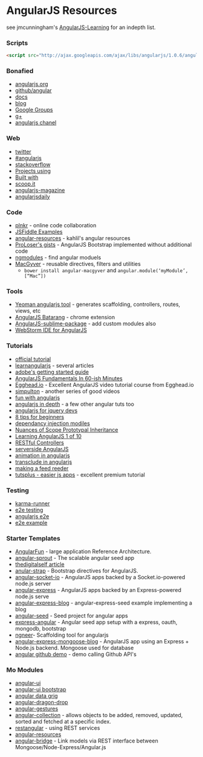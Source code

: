 AngularJS Resources
==========================
see jmcunningham's [AngularJS-Learning](https://github.com/jmcunningham/AngularJS-Learning) for an indepth list.

### Scripts
```html
<script src="http://ajax.googleapis.com/ajax/libs/angularjs/1.0.6/angular.min.js"></script>
```

### Bonafied 
- [angularjs.org](http://angularjs.org/)
- [github/angular](https://github.com/angular)
- [docs](http://docs.angularjs.org/guide/overview)
- [blog](http://blog.angularjs.org/)
- [Google Groups](https://groups.google.com/forum/?fromgroups#!forum/angular)
- [g+](https://plus.google.com/+AngularJS/posts)
- [angularjs chanel](https://www.youtube.com/user/angularjs)

### Web  
- [twitter](https://twitter.com/angularjs)
- [#angularjs](https://twitter.com/search?q=%23angularjs&src=hash)
- [stackoverflow](http://stackoverflow.com/questions/tagged/angularjs)
- [Projects using](https://github.com/angular/angular.js/wiki/Projects-using-AngularJS)
- [Built with](http://builtwith.angularjs.org/)
- [scoop.it](http://www.scoop.it/t/angularjs)
- [angularjs-magazine](https://flipboard.com/section/the-angularjs-magazine-bP12ur)
- [angularjsdaily](http://www.angularjsdaily.com/)

### Code
- [plnkr](http://plnkr.co/) - online code collaboration
- [JSFiddle Examples](https://github.com/angular/angular.js/wiki/JSFiddle-Examples)
- [angular-resources](https://github.com/kahlil/angular-resources) - kahlil's angular resources
- [ProLoser's gists](https://gist.github.com/ProLoser/4464334) - AngularJS Bootstrap implemented without additional code
- [ngmodules](http://ngmodules.org/) - find angular moduels
- [MacGyver](http://starttheshift.github.io/MacGyver/example/index.html) - reusable directives, filters and utilities
  - `bower install angular-macgyver` and `angular.module(‘myModule’, [“Mac”])`

### Tools
- [Yeoman angularjs tool](https://github.com/yeoman/generator-angular) - generates scaffolding, controllers, routes, views, etc
- [AngularJS Batarang](https://github.com/angular/angularjs-batarang) - chrome extension
- [AngularJS-sublime-package](https://github.com/angular-ui/AngularJS-sublime-package) - add custom modules also
- [WebStorm IDE for AngularJS](https://www.youtube.com/watch?v=LJOyrSh1kDU)

### Tutorials
- [official tutorial](http://docs.angularjs.org/tutorial)
- [learnangularjs](http://learnangularjs.blogspot.com/) - several articles
- [adobe's getting started guide](http://www.adobe.com/devnet/html5/articles/getting-started-with-angularjs.html)
- [AngularJS Fundamentals In 60-ish Minutes ](http://www.youtube.com/watch?v=i9MHigUZKEM&feature=youtu.be)
- [Egghead.io](http://www.youtube.com/playlist?list=PLP6DbQBkn9ymGQh2qpk9ImLHdSH5T7yw7) -  Excellent AngularJS video tutorial course from Egghead.io 
- [simpulton](http://www.youtube.com/user/simpulton) - another series of good videos
- [fun with angularjs](http://devgirl.org/2013/03/21/fun-with-angularjs/)
- [angularjs in depth](http://misox.blog.matfyz.sk/p23222-angularjs-in-depth-part-i) - a few other angular tuts too
- [angularjs for jquery devs](http://blog.artlogic.com/2013/03/06/angularjs-for-jquery-developers/)
- [8 tips for beginners](http://vxtindia.com/blog/8-tips-for-angular-js-beginners/)
- [dependancy injection modiles](http://roytruelove.blogspot.de/2012/09/angularjs-dependency-injection-modules.html)
- [Nuances of Scope Prototypal Inheritance](https://github.com/angular/angular.js/wiki/The-Nuances-of-Scope-Prototypal-Inheritance)
- [Learning AngularJS 1 of 10](http://blog.edwardhotchkiss.com/blog/2012/03/28/learning-angular.js-1.0.0,-part-1-of-10-introduction-to-1.0.0/)
- [RESTful Controllers](http://www.bennadel.com/blog/2433-Using-RESTful-Controllers-In-An-AngularJS-Resource.htm)
- [serverside AngularJS](https://github.com/ithkuil/angular-on-server/wiki/Running-AngularJS-on-the-server-with-Node.js-and-jsdom)
- [animation in angularjs](http://www.yearofmoo.com/2013/04/animation-in-angularjs.html)
- [transclude in angularjs](http://blog.omkarpatil.com/2012/11/transclude-in-angularjs.html)
- [making a feed reeder](http://dailyjs.com/2013/04/18/angularjs-2/)
- [tutsplus - easier js apps](https://tutsplus.com/course/easier-js-apps-with-angular/) - excellent premium tutorial

### Testing
- [karma-runner](https://github.com/karma-runner/karma)
- [e2e testing](http://docs.angularjs.org/guide/dev_guide.e2e-testing)
- [angularjs e2e](http://stephanebisson.org/2013/03/17/testing-with-angularjs-e2e/)
- [e2e example](https://github.com/stephanebisson/e2e-example.git)

### Starter Templates
- [AngularFun](https://github.com/CaryLandholt/AngularFun) - large application Reference Architecture.
- [angular-sprout](https://github.com/thedigitalself/angular-sprout) - The scalable angular seed app 
- [thedigitalself article](http://thedigitalself.com/blog/angular-sprout-the-scalable-angular-seed-app)
- [anular-strap](http://mgcrea.github.com/angular-strap/) - Bootstrap directives for AngularJS.
- [angular-socket-io](https://github.com/btford/angular-socket-io-seed.git) -  AngularJS apps backed by a Socket.io-powered node.js server
- [angular-express](https://github.com/btford/angular-express-seed) - AngularJS apps backed by an Express-powered node.js serve
- [angular-express-blog](https://github.com/btford/angular-express-blog) - angular-express-seed example implementing a blog
- [angular-seed](https://github.com/angular/angular-seed/) - Seed project for angular apps
- [express-angular](https://github.com/ganarajpr/express-angular) - Angular seed app setup with a express, oauth, mongodb, bootstrap
- [ngneer](https://github.com/stephanebisson/ngneer.git)- Scaffolding tool for angularjs
- [angular-express-mongoose-blog](https://github.com/timothybone/angular-express-mongoose-blog) - AngularJS app using an Express + Node.js backend. Mongoose used for database 
- [angular github demo](https://github.com/ericclemmons/angular-github-demo) - demo calling Github API's

### Mo Modules
- [angular-ui](http://angular-ui.github.io/)
- [angular-ui bootstrap](http://angular-ui.github.io/bootstrap/)
- [angular data grig](http://angular-ui.github.io/ng-grid/)
- [angular-dragon-drop](https://github.com/btford/angular-dragon-drop.git)
- [angular-gestures](https://github.com/wzr1337/angular-gestures.git)
- [angular-collection](https://github.com/tomkuk/angular-collection) - allows objects to be added, removed, updated, sorted and fetched at a specific index. 
- [restangular](https://github.com/mgonto/restangular) - using REST services
- [angular-resources](https://github.com/kahlil/angular-resources)
- [angular-bridge](https://github.com/Alexandre-Strzelewicz/angular-bridge.git) - Link models via REST interface between Mongoose/Node-Express/Angular.js







